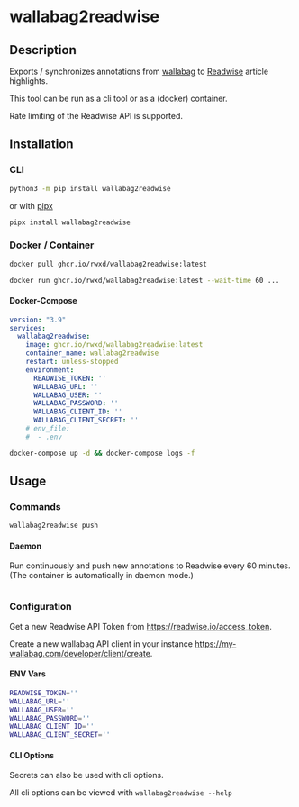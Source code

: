 # wallabag2readwise

## Description

Exports / synchronizes annotations from [wallabag](https://github.com/wallabag/wallabag) to [Readwise](https://readwise.io/) article highlights.

This tool can be run as a cli tool or as a (docker) container.

Rate limiting of the Readwise API is supported.

## Installation

### CLI

```bash
python3 -m pip install wallabag2readwise
```

or with [pipx](https://github.com/pypa/pipx)

```bash
pipx install wallabag2readwise
```

### Docker / Container

```bash
docker pull ghcr.io/rwxd/wallabag2readwise:latest
```

```bash
docker run ghcr.io/rwxd/wallabag2readwise:latest --wait-time 60 ...
```

#### Docker-Compose

```yaml
version: "3.9"
services:
  wallabag2readwise:
    image: ghcr.io/rwxd/wallabag2readwise:latest
	container_name: wallabag2readwise
    restart: unless-stopped
    environment:
      READWISE_TOKEN: ''
      WALLABAG_URL: ''
      WALLABAG_USER: ''
	  WALLABAG_PASSWORD: ''
	  WALLABAG_CLIENT_ID: ''
	  WALLABAG_CLIENT_SECRET: ''
    # env_file:
    #  - .env
```

```bash
docker-compose up -d && docker-compose logs -f
```

## Usage

### Commands

```bash
wallabag2readwise push
```

#### Daemon

Run continuously and push new annotations to Readwise every 60 minutes.
(The container is automatically in daemon mode.)

```bash wallabag2readwise daemon --wait-time 60
```

### Configuration

Get a new Readwise API Token from <https://readwise.io/access_token>.

Create a new wallabag API client in your instance <https://my-wallabag.com/developer/client/create>.

#### ENV Vars

```bash
READWISE_TOKEN=''
WALLABAG_URL=''
WALLABAG_USER=''
WALLABAG_PASSWORD=''
WALLABAG_CLIENT_ID=''
WALLABAG_CLIENT_SECRET=''
```

#### CLI Options

Secrets can also be used with cli options.

All cli options can be viewed with `wallabag2readwise --help`
